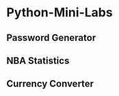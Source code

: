 <h1>Python-Mini-Labs</h1>
<h2>Password Generator</h2>
<h2>NBA Statistics</h2>
<h2>Currency Converter</h2>
